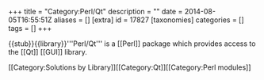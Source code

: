 +++
title = "Category:Perl/Qt"
description = ""
date = 2014-08-05T16:55:51Z
aliases = []
[extra]
id = 17827
[taxonomies]
categories = []
tags = []
+++

{{stub}}{{library}}'''Perl/Qt''' is a [[Perl]] package which provides access to the [[Qt]] [[GUI]] library.

[[Category:Solutions by Library]][[Category:Qt]][[Category:Perl modules]]
